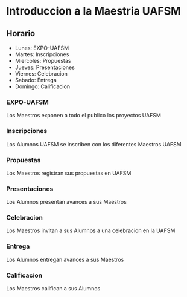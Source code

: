 # Introduccion a la Maestria UAFSM

## Horario

- Lunes: EXPO-UAFSM
- Martes: Inscripciones
- Miercoles: Propuestas
- Jueves: Presentaciones
- Viernes: Celebracion
- Sabado: Entrega
- Domingo: Calificacion

### EXPO-UAFSM

Los Maestros exponen a todo el publico los proyectos UAFSM

### Inscripciones

Los Alumnos UAFSM se inscriben con los diferentes Maestros UAFSM

### Propuestas

Los Maestros registran sus propuestas en UAFSM

### Presentaciones

Los Alumnos presentan avances a sus Maestros

### Celebracion

Los Maestros invitan a sus Alumnos a una celebracion en la UAFSM

### Entrega

Los Alumnos entregan avances a sus Maestros

### Calificacion

Los Maestros califican a sus Alumnos
